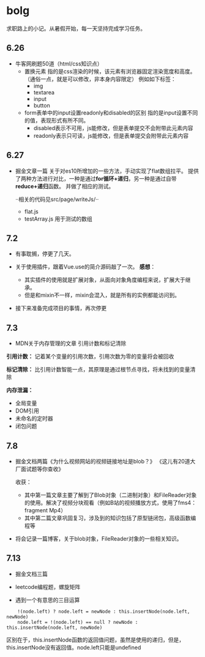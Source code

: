# bolg
求职路上的小记。从暑假开始，每一天坚持完成学习任务。

## 6.26

- 牛客网刷题50道（html/css知识点）
    - 置换元素
      指的是css渲染的时候，该元素有浏览器固定渲染宽度和高度。（通俗一点，就是可以修改，非本身内容限定）
      例如如下标签：
      - img
      - textarea
      - input
      - button
    - form表单中的input设置readonly和disabled的区别
      指的是input设置不同的值，表现形式有所不同。
      - disabled表示不可用，js能修改，但是表单提交不会附带此元素内容
      - readonly表示只可读，js能修改，但是表单提交会附带此元素内容

## 6.27

- 掘金文章一篇
  关于对es10所增加的一些方法，手动实现了flat数组拉平。
  提供了两种方法进行对比，一种是通过**for循环+递归**，另一种是通过自带**reduce+递归**函数。
  并做了相应的测试。

  ··相关的代码见src/page/writeJs/··
   - flat.js
   - testArray.js 用于测试的数组

## 7.2

- 有事耽搁，停更了几天。

- 关于使用插件，跟着Vue.use的简介源码敲了一次。
   **感想**：
   - 其实插件的使用就是扩展对象，从面向对象角度编程来说，扩展大于继承。
   - 但是和mixin不一样，mixin会混入，就是所有的实例都能访问到。

- 接下来准备完成项目的事情，再次停更

## 7.3 

- MDN关于内存管理的文章
引用计数和标记清除

**引用计数：**
记着某个变量的引用次数，引用次数为零的变量将会被回收

**标记清除：**
比引用计数智能一点，其原理是通过根节点寻找，将未找到的变量清除

**内存泄漏：**
- 全局变量
- DOM引用
- 未命名的定时器
- 闭包问题

## 7.8

- 掘金文档两篇《为什么视频网站的视频链接地址是blob？》 《这儿有20道大厂面试题等你查收》

   收获：
     - 其中第一篇文章主要了解到了Blob对象（二进制对象）和FileReader对象的使用。解决了视频分块观看（例如B站的视频播放方式，使用了fms4：fragment Mp4）
     - 其中第二篇文章巩固复习，涉及到的知识包括了原型链闭包，高级函数编程等

- 将会记录一篇博客，关于blob对象，FileReader对象的一些相关知识。

## 7.13 

- 掘金文档三篇

- leetcode编程题，螺旋矩阵

- 遇到一个有意思的三目运算
```
    !(node.left) ? node.left = newNode : this.insertNode(node.left, newNode)
    node.left = !(node.left) == null ? newNode : this.insertNode(node.left, newNode)
```
区别在于，this.insertNode函数的返回值问题，虽然是使用的递归，但是，this.insertNode没有返回值。node.left只能是undefined